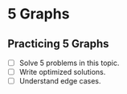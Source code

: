 # 5 Graphs

## Practicing 5 Graphs
- [ ] Solve 5 problems in this topic.
- [ ] Write optimized solutions.
- [ ] Understand edge cases.
